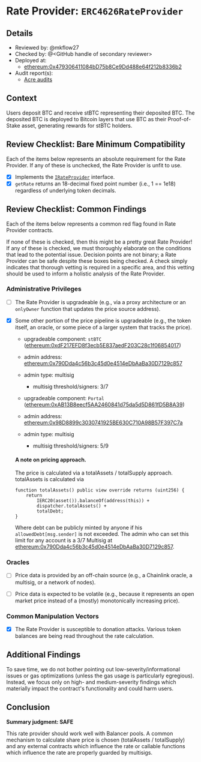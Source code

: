 # Rate Provider: `ERC4626RateProvider`

## Details
- Reviewed by: @mkflow27
- Checked by: @\<GitHub handle of secondary reviewer\>
- Deployed at:
    - [ethereum:0x479306411084bD75b8Ce9Dd488e64f212b8336b2](https://etherscan.io/address/0x479306411084bD75b8Ce9Dd488e64f212b8336b2#readContract)
- Audit report(s):
    - [Acre audits](https://acre.fi/assets/stbtc-smart-contracts-audit.pdf)

## Context
Users deposit BTC and receive stBTC representing their deposited BTC. The deposited BTC is deployed to Bitcoin layers that use BTC as their Proof-of-Stake asset, generating rewards for stBTC holders.

## Review Checklist: Bare Minimum Compatibility
Each of the items below represents an absolute requirement for the Rate Provider. If any of these is unchecked, the Rate Provider is unfit to use.

- [x] Implements the [`IRateProvider`](https://github.com/balancer/balancer-v2-monorepo/blob/bc3b3fee6e13e01d2efe610ed8118fdb74dfc1f2/pkg/interfaces/contracts/pool-utils/IRateProvider.sol) interface.
- [x] `getRate` returns an 18-decimal fixed point number (i.e., 1 == 1e18) regardless of underlying token decimals.

## Review Checklist: Common Findings
Each of the items below represents a common red flag found in Rate Provider contracts.

If none of these is checked, then this might be a pretty great Rate Provider! If any of these is checked, we must thoroughly elaborate on the conditions that lead to the potential issue. Decision points are not binary; a Rate Provider can be safe despite these boxes being checked. A check simply indicates that thorough vetting is required in a specific area, and this vetting should be used to inform a holistic analysis of the Rate Provider.

### Administrative Privileges
- [ ] The Rate Provider is upgradeable (e.g., via a proxy architecture or an `onlyOwner` function that updates the price source address).

- [x] Some other portion of the price pipeline is upgradeable (e.g., the token itself, an oracle, or some piece of a larger system that tracks the price).
    - upgradeable component: `stBTC` ([ethereum:0xdF217EFD8f3ecb5E837aedF203C28c1f06854017](https://etherscan.io/address/0xdF217EFD8f3ecb5E837aedF203C28c1f06854017))
    - admin address: [ethereum:0x790Dda4c56b3c45d0e4514eDbAaBa30D7129c857](https://etherscan.io/address/0x790Dda4c56b3c45d0e4514eDbAaBa30D7129c857#code)
    - admin type: multisig
        - multisig threshold/signers: 3/7


    - upgradeable component: `Portal` ([ethereum:0xAB13B8eecf5AA2460841d75da5d5D861fD5B8A39](https://etherscan.io/address/0xAB13B8eecf5AA2460841d75da5d5D861fD5B8A39#code))
    - admin address: [ethereum:0x98D8899c3030741925BE630C710A98B57F397C7a](https://etherscan.io/address/0x98D8899c3030741925BE630C710A98B57F397C7a#code)
    - admin type: multisig
        - multisig threshold/signers: 5/9

    #### A note on pricing approach.
    The price is calculated via a totalAssets / totalSupply approach. totalAssets is calculated via
    ```solidity
    function totalAssets() public view override returns (uint256) {
        return
            IERC20(asset()).balanceOf(address(this)) +
            dispatcher.totalAssets() +
            totalDebt;
    }
    ``` 
    Where debt can be publicly minted by anyone if his `allowedDebt[msg.sender]` is not exceeded. The admin who can set this limit for any account is a 3/7 Multisig at [ethereum:0x790Dda4c56b3c45d0e4514eDbAaBa30D7129c857](https://etherscan.io/address/0x790Dda4c56b3c45d0e4514eDbAaBa30D7129c857).


### Oracles
- [ ] Price data is provided by an off-chain source (e.g., a Chainlink oracle, a multisig, or a network of nodes).

- [ ] Price data is expected to be volatile (e.g., because it represents an open market price instead of a (mostly) monotonically increasing price).

### Common Manipulation Vectors
- [x] The Rate Provider is susceptible to donation attacks. 
    Various token balances are being read throughout the rate calculation. 

## Additional Findings
To save time, we do not bother pointing out low-severity/informational issues or gas optimizations (unless the gas usage is particularly egregious). Instead, we focus only on high- and medium-severity findings which materially impact the contract's functionality and could harm users.

## Conclusion
**Summary judgment: SAFE**

This rate provider should work well with Balancer pools. A common mechanism to calculate share price is chosen (totalAssets / totalSupply) and any external contracts which influence the rate or callable functions which influence the rate are properly guarded by multisigs.
